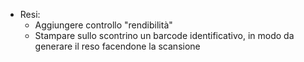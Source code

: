- Resi:  
  - Aggiungere controllo "rendibilità"
  - Stampare sullo scontrino un barcode identificativo, in modo da
    generare il reso facendone la scansione
